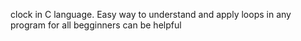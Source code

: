 clock in C language. Easy way to understand and apply loops in any program for all begginners 
can be helpful

